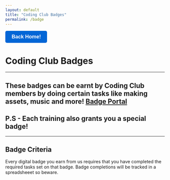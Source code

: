 ```yaml
---
layout: default
title: "Coding Club Badges"
permalink: /badge
---
```

<script src="https://penguino.instatus.com/en/25e02ceb/widget/script.js">
</script>

<a href="https://penguinogame.me">
  <button class="cayman-button">Back Home!</button>
</a>

<style>
  .cayman-button {
    background-color: #0366d6; /* Blue background */
    color: #fff; /* White text */
    border: none;
    padding: 10px 20px;
    font-size: 16px;
    font-weight: bold;
    border-radius: 5px;
    cursor: pointer;
    transition: background-color 0.3s;
  }
  
  .cayman-button:hover {
    background-color: #0056b3; /* Darker blue on hover */
  }
  
  .cayman-button:focus {
    outline: none;
    box-shadow: 0 0 0 3px rgba(3, 102, 214, 0.5); /* Blue outline on focus */
  }
</style>

# Coding Club Badges

***


## These badges can be earnt by Coding Club members by doing certain tasks like making assets, music and more! [Badge Portal](https://badgr.com/public/issuers/4irYyI2ATOqJGZzIuYixuQ/badges)

## P.S - Each training also grants you a special badge!

***

## Badge Criteria
Every digital badge you earn from us requires that you have completed the required tasks set on that badge. Badge completions will be tracked in a spreadsheeet so beware.